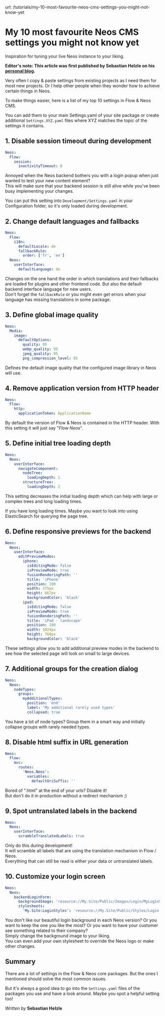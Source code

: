 url: /tutorials/my-10-most-favourite-neos-cms-settings-you-might-not-know-yet
# My 10 most favourite Neos CMS settings you might not know yet

Inspiration for tuning your live Neos instance to your liking.

**Editor's note: This article was first published by Sebastian Helzle on his** [**personal blog**](https://mind-the-seb.de/blog/my-10-most-favourite-neos-cms-settings)**.**

Very often I copy & paste settings from existing projects as I need them for most new projects. Or I help other people when they wonder how to achieve certain things in Neos.

To make things easier, here is a list of my top 10 settings in Flow & Neos CMS.

You can add them to your main Settings.yaml of your site package or create additional `Settings.XYZ.yaml` files where XYZ matches the topic of the settings it contains.

## 1\. Disable session timeout during development

```yaml
Neos:
  Flow:
    session:
      inactivityTimeout: 0
```

Annoyed when the Neos backend bothers you with a login popup when just wanted to test your new content element?  
This will make sure that your backend session is still alive while you've been busy implementing your changes.

You can put this setting into `Development/Settings.yaml` in your Configuration folder, so it's only loaded during development.

## 2\. Change default languages and fallbacks

```yaml
Neos:
  Flow:
    i18n:
      defaultLocale: de
      fallbackRule:
        order: ['fr', 'en']
  Neos:
    userInterface:
      defaultLanguage: de
```

Changes on the one hand the order in which translations and their fallbacks are loaded for plugins and other frontend code. But also the default backend interface language for new users.  
Don't forget the `fallbackRule` or you might even get errors when your language has missing translations in some package.

## 3\. Define global image quality

```yaml
Neos:
  Media:
    image:
      defaultOptions:
        quality: 95
        webp_quality: 95
        jpeg_quality: 95
        png_compression_level: 95
```

Defines the default image quality that the configured image library in Neos will use.

## 4\. Remove application version from HTTP header

```yaml
Neos:
  Flow:
    http:
      applicationToken: ApplicationName
```

By default the version of Flow & Neos is contained in the HTTP header. With this setting it will just say "_Flow Neos_".

## 5\. Define initial tree loading depth

```yaml
Neos:
  Neos:
    userInterface:
      navigateComponent:
        nodeTree:
          loadingDepth: 1
        structureTree:
          loadingDepth: 2
```

This setting decreases the initial loading depth which can help with large or complex trees and long loading times.

If you have long loading times. Maybe you want to look into using ElasticSearch for querying the page tree.

## 6\. Define responsive previews for the backend

```yaml
Neos:
  Neos:
	userInterface:
	  editPreviewModes:
		iphone:
		  isEditingMode: false
		  isPreviewMode: true
		  fusionRenderingPath: ''
		  title: 'iPhone'
		  position: 100
		  width: 375px
		  height: 667px
		  backgroundColor: 'black'
		ipad:
		  isEditingMode: false
		  isPreviewMode: true
		  fusionRenderingPath: ''
		  title: 'iPad - landscape'
		  position: 100
		  width: 1024px
		  height: 768px
		  backgroundColor: 'black'
```

These settings allow you to add additional preview modes in the backend to see how the selected page will look on small to large devices.

## 7\. Additional groups for the creation dialog

```yaml
Neos:
  Neos:
	nodeTypes:
	  groups:
		myAdditionalTypes:
		  position: 'end'
		  label: 'My additional rarely used types'
		  collapsed: true
```

You have a lot of node types? Group them in a smart way and initially collapse groups with rarely needed types.

## 8\. Disable html suffix in URL generation

```yaml
Neos:
  Flow:
	mvc:
	  routes:
		'Neos.Neos':
		  variables:
			defaultUriSuffix: ''
```

Bored of ".html" at the end of your urls? Disable it!  
But don't do it in production without a redirect mechanism ;)

## 9\. Spot untranslated labels in the backend

```yaml
Neos:
  Neos:
	userInterface:
	  scrambleTranslatedLabels: true
```

Only do this during development!  
It will scramble all labels that are using the translation mechanism in Flow / Neos.  
Everything that can still be read is either your data or untranslated labels.

## 10\. Customize your login screen

```yaml
Neos:
  Neos:
	backendLoginForm:
	  backgroundImage: 'resource://My.Site/Public/Images/Login/MyLoginScreen.jpg'
	  stylesheets:
		'My.Site:LoginStyles': 'resource://My.Site/Public/Styles/Login.css'
```

You don't like our beautiful login background in each Neos version? Or you want to keep the one you like the most? Or you want to have your customer see something related to their company?  
Simply change the background image to your liking.  
You can even add your own stylesheet to override the Neos logo or make other changes.

## Summary

There are a lot of settings in the Flow & Neos core packages. But the ones I mentioned should solve the most common issues.

But it's always a good idea to go into the `Settings.yaml` files of the packages you use and have a look around. Maybe you spot a helpful setting too!

_Written by_ **Sebastian Helzle**